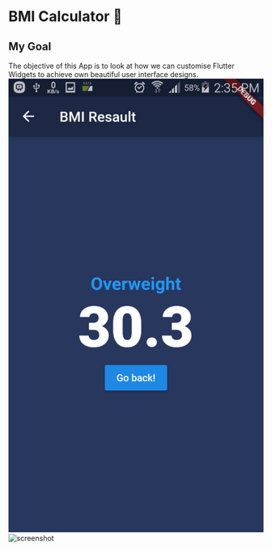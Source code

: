 
# BMI Calculator 💪

## My Goal

The objective of this App is to look at how we can customise Flutter Widgets to achieve own beautiful user interface designs.
![screenshot](https://github.com//abdouta/bmi-calculator-flutter/blob/master/4a28cb2b-b963-4d67-b511-8e571659961d.jpg?raw=true)
![screenshot](https://github.com/abdouta/bmi-calculator-flutter/86edddcd-5919-4629-ac00-71db75e04b1b.jpg)

